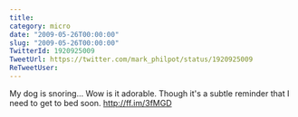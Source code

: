 ```yaml
---
title: 
category: micro
date: "2009-05-26T00:00:00"
slug: "2009-05-26T00:00:00"
TwitterId: 1920925009
TweetUrl: https://twitter.com/mark_philpot/status/1920925009
ReTweetUser: 
---
```


My dog is snoring... Wow is it adorable. Though it's a subtle reminder that I need to get to bed soon. http://ff.im/3fMGD